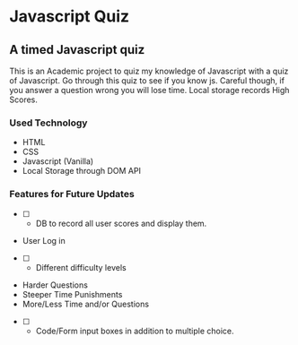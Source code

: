 # Javascript Quiz

## A timed Javascript quiz
This is an Academic project to quiz my knowledge of Javascript with a quiz of Javascript. Go through this quiz to see if you know js. Careful though, if you answer a question wrong you will lose time. Local storage records High Scores.

### Used Technology
* HTML
* CSS 
* Javascript (Vanilla)
* Local Storage through DOM API

### Features for Future Updates
- [ ] - DB to record all user scores and display them. 
* User Log in
- [ ] - Different difficulty levels
* Harder Questions
* Steeper Time Punishments
* More/Less Time and/or Questions
- [ ] - Code/Form input boxes in addition to multiple choice. 

 

